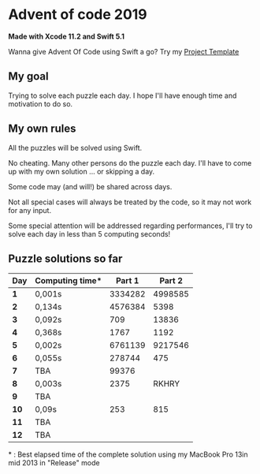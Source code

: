 # Advent of code 2019
**Made with Xcode 11.2 and Swift 5.1**

Wanna give Advent Of Code using Swift a go? Try my [Project Template](https://github.com/Dean151/Advent-of-code-Swift-Starter)

## My goal
Trying to solve each puzzle each day. 
I hope I'll have enough time and motivation to do so.

## My own rules

All the puzzles will be solved using Swift.

No cheating. Many other persons do the puzzle each day. 
I'll have to come up with my own solution ... or skipping a day.

Some code may (and will!) be shared across days.

Not all special cases will always be treated by the code, so it may not work for any input.

Some special attention will be addressed regarding performances, I'll try to solve each day in less than 5 computing seconds!

## Puzzle solutions so far

| Day    | Computing time* | Part 1   | Part 2     |
|--------|-----------------|----------|------------|
| **1**  | 0,001s          | 3334282  | 4998585    |
| **2**  | 0,134s          | 4576384  | 5398       |
| **3**  | 0,092s          | 709      | 13836      |
| **4**  | 0,368s          | 1767     | 1192       |
| **5**  | 0,002s          | 6761139  | 9217546    |
| **6**  | 0,055s          | 278744   |  475       |
| **7**  | TBA             | 99376    |            |
| **8**  | 0,003s          | 2375     | RKHRY      |
| **9**  | TBA             |          |            |
| **10** | 0,09s           | 253      | 815        |
| **11** | TBA             |          |            |
| **12** | TBA             |          |            |

\* : Best elapsed time of the complete solution using my MacBook Pro 13in mid 2013 in "Release" mode
